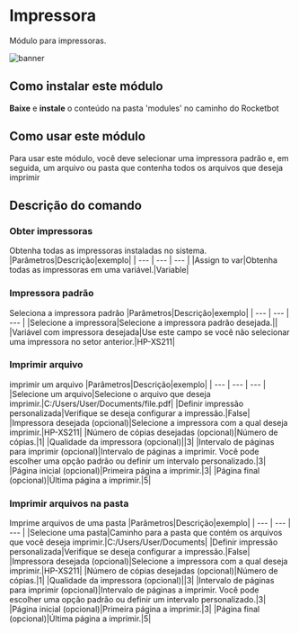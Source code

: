 
# Impressora
  
Módulo para impressoras. 
  
![banner](imgs/Banner_Printer.png)
## Como instalar este módulo
  
__Baixe__ e __instale__ o conteúdo na pasta 'modules' no caminho do Rocketbot  




## Como usar este módulo

Para usar este módulo, você deve selecionar uma impressora padrão e, em seguida, um arquivo ou pasta que contenha todos os arquivos que deseja imprimir

## Descrição do comando

### Obter impressoras
  
Obtenha todas as impressoras instaladas no sistema.
|Parâmetros|Descrição|exemplo|
| --- | --- | --- |
|Assign to var|Obtenha todas as impressoras em uma variável.|Variable|

### Impressora padrão
  
Seleciona a impressora padrão
|Parâmetros|Descrição|exemplo|
| --- | --- | --- |
|Selecione a impressora|Selecione a impressora padrão desejada.||
|Variável com impressora desejada|Use este campo se você não selecionar uma impressora no setor anterior.|HP-XS211|

### Imprimir arquivo
  
imprimir um arquivo
|Parâmetros|Descrição|exemplo|
| --- | --- | --- |
|Selecione um arquivo|Selecione o arquivo que deseja imprimir.|C:/Users/User/Documents/file.pdf|
|Definir impressão personalizada|Verifique se deseja configurar a impressão.|False|
|Impressora desejada (opcional)|Selecione a impressora com a qual deseja imprimir.|HP-XS211|
|Número de cópias desejadas (opcional)|Número de cópias.|1|
|Qualidade da impressora (opcional)||3|
|Intervalo de páginas para imprimir (opcional)|Intervalo de páginas a imprimir. Você pode escolher uma opção padrão ou definir um intervalo personalizado.|3|
|Página inicial (opcional)|Primeira página a imprimir.|3|
|Página final (opcional)|Última página a imprimir.|5|

### Imprimir arquivos na pasta
  
Imprime arquivos de uma pasta
|Parâmetros|Descrição|exemplo|
| --- | --- | --- |
|Selecione uma pasta|Caminho para a pasta que contém os arquivos que você deseja imprimir.|C:/Users/User/Documents|
|Definir impressão personalizada|Verifique se deseja configurar a impressão.|False|
|Impressora desejada (opcional)|Selecione a impressora com a qual deseja imprimir.|HP-XS211|
|Número de cópias desejadas (opcional)|Número de cópias.|1|
|Qualidade da impressora (opcional)||3|
|Intervalo de páginas para imprimir (opcional)|Intervalo de páginas a imprimir. Você pode escolher uma opção padrão ou definir um intervalo personalizado.|3|
|Página inicial (opcional)|Primeira página a imprimir.|3|
|Página final (opcional)|Última página a imprimir.|5|
